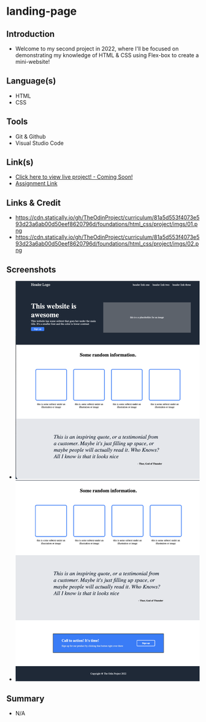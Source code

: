 # landing-page
## Introduction
- Welcome to my second project in 2022, where I'll be focused on demonstrating my knowledge of HTML & CSS using Flex-box to create a mini-website!

## Language(s)
- HTML
- CSS

## Tools
- Git & Github
- Visual Studio Code 

## Link(s)
- [Click here to view live project! - Coming Soon!]()
- [Assignment Link](https://www.theodinproject.com/lessons/foundations-landing-page) 

## Links & Credit 
- https://cdn.statically.io/gh/TheOdinProject/curriculum/81a5d553f4073e593d23a6ab00d50eef8620796d/foundations/html_css/project/imgs/01.png
- https://cdn.statically.io/gh/TheOdinProject/curriculum/81a5d553f4073e593d23a6ab00d50eef8620796d/foundations/html_css/project/imgs/02.png

## Screenshots 
- ![](/images/homepage-1.png)
- ![](/images/homepage-2.png)

## Summary 
- N/A